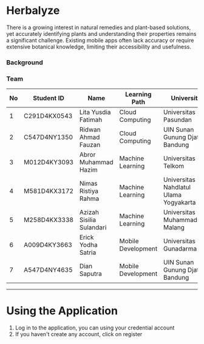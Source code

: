 # Herbalyze

There is a growing interest in natural remedies and plant-based solutions, yet accurately identifying plants and understanding their properties remains a significant challenge. Existing mobile apps often lack accuracy or require extensive botanical knowledge, limiting their accessibility and usefulness.

### Background


### Team

| No | Student ID     | Name                     | Learning Path      | University                                  |
|----|----------------|--------------------------|--------------------|---------------------------------------------|
| 1  | C291D4KX0543   | Lita Yusdia Fatimah      | Cloud Computing    | Universitas Pasundan                        |
| 2  | C547D4NY1350   | Ridwan Ahmad Fauzan      | Cloud Computing    | UIN Sunan Gunung Djati Bandung              |
| 3  | M012D4KY3093   | Abror Muhammad Hazim     | Machine Learning   | Universitas Telkom                          |
| 4  | M581D4KX3172   | Nimas Ristiya Rahma      | Machine Learning   | Universitas Nahdlatul Ulama Yogyakarta      |
| 5  | M258D4KX3338   | Azizah Sisilia Sulandari | Machine Learning   | Universitas Muhammadiyah Malang             |
| 6  | A009D4KY3663   | Erick Yodha Satria       | Mobile Development | Universitas Gunadarma                       |
| 7  | A547D4NY4635   | Dian Saputra             | Mobile Development | UIN Sunan Gunung Djati Bandung              |


***


# Using the Application
1. Log in to the application, you can using your credential account
2. If you haven't create any account, click on register


